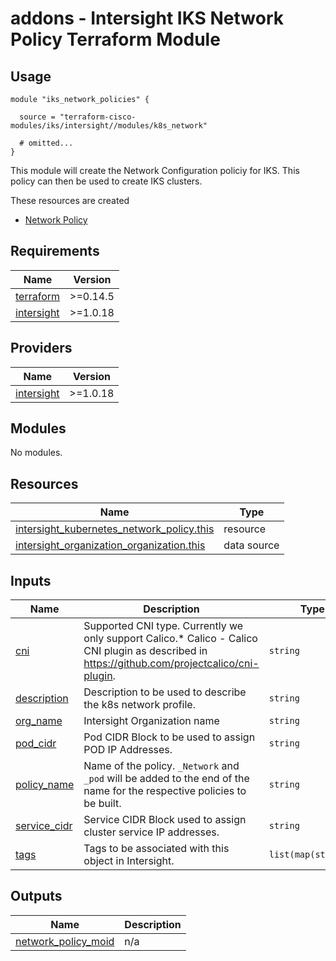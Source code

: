 # addons - Intersight IKS Network Policy Terraform Module

## Usage

```hcl
module "iks_network_policies" {

  source = "terraform-cisco-modules/iks/intersight//modules/k8s_network"

  # omitted...
}
```

This module will create the Network Configuration policiy for IKS.  This policy can then be used to create IKS clusters.



These resources are created
* [Network Policy](https://registry.terraform.io/providers/CiscoDevNet/intersight/latest/docs/resources/kubernetes_network_policy)




<!-- BEGINNING OF PRE-COMMIT-TERRAFORM DOCS HOOK -->
## Requirements

| Name | Version |
|------|---------|
| <a name="requirement_terraform"></a> [terraform](#requirement\_terraform) | >=0.14.5 |
| <a name="requirement_intersight"></a> [intersight](#requirement\_intersight) | >=1.0.18 |

## Providers

| Name | Version |
|------|---------|
| <a name="provider_intersight"></a> [intersight](#provider\_intersight) | >=1.0.18 |

## Modules

No modules.

## Resources

| Name | Type |
|------|------|
| [intersight_kubernetes_network_policy.this](https://registry.terraform.io/providers/CiscoDevNet/intersight/latest/docs/resources/kubernetes_network_policy) | resource |
| [intersight_organization_organization.this](https://registry.terraform.io/providers/CiscoDevNet/intersight/latest/docs/data-sources/organization_organization) | data source |

## Inputs

| Name | Description | Type | Default | Required |
|------|-------------|------|---------|:--------:|
| <a name="input_cni"></a> [cni](#input\_cni) | Supported CNI type. Currently we only support Calico.* Calico - Calico CNI plugin as described in https://github.com/projectcalico/cni-plugin. | `string` | `"Calico"` | no |
| <a name="input_description"></a> [description](#input\_description) | Description to be used to describe the k8s network profile. | `string` | `""` | no |
| <a name="input_org_name"></a> [org\_name](#input\_org\_name) | Intersight Organization name | `string` | n/a | yes |
| <a name="input_pod_cidr"></a> [pod\_cidr](#input\_pod\_cidr) | Pod CIDR Block to be used to assign POD IP Addresses. | `string` | `"100.65.0.0/16"` | no |
| <a name="input_policy_name"></a> [policy\_name](#input\_policy\_name) | Name of the policy.  `_Network` and `_pod` will be added to the end of the name for the respective policies to be built. | `string` | n/a | yes |
| <a name="input_service_cidr"></a> [service\_cidr](#input\_service\_cidr) | Service CIDR Block used to assign cluster service IP addresses. | `string` | `"100.64.0.0/24"` | no |
| <a name="input_tags"></a> [tags](#input\_tags) | Tags to be associated with this object in Intersight. | `list(map(string))` | `[]` | no |

## Outputs

| Name | Description |
|------|-------------|
| <a name="output_network_policy_moid"></a> [network\_policy\_moid](#output\_network\_policy\_moid) | n/a |
<!-- END OF PRE-COMMIT-TERRAFORM DOCS HOOK -->